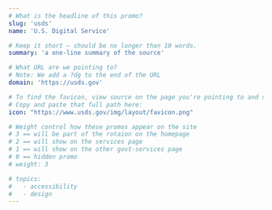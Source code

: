 ```yaml
---
# What is the headline of this promo?
slug: 'usds'
name: 'U.S. Digital Service'

# Keep it short — should be no longer than 10 words.
summary: 'a one-line summary of the source'

# What URL are we pointing to?
# Note: We add a ?dg to the end of the URL
domain: 'https://usds.gov'

# To find the favicon, view source on the page you're pointing to and search for "favicon" or "icon". The path to the icon should be near the top.
# Copy and paste that full path here:
icon: "https://www.usds.gov/img/layout/favicon.png"

# Weight control how these promos appear on the site
# 3 == will be part of the rotaion on the homepage
# 2 == will show on the services page
# 1 == will show on the other govt-services page
# 0 == hidden promo
# weight: 3

# topics:
#   - accessibility
#   - design
---
```

